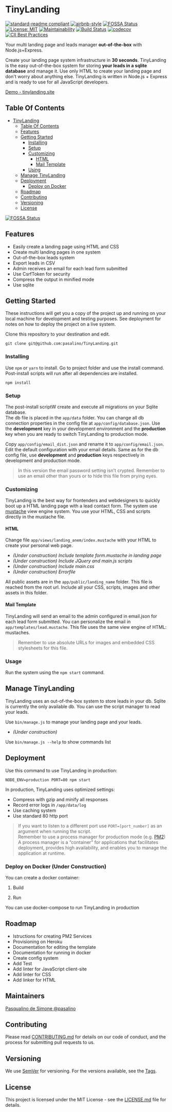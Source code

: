 # TinyLanding
[![standard-readme compliant](https://img.shields.io/badge/standard--readme-OK-green.svg?style=flat-square)](https://github.com/RichardLitt/standard-readme)
[![airbnb-style](https://img.shields.io/badge/eslint-airbnb-4B32C3.svg)](https://github.com/airbnb/javascript)
[![FOSSA Status](https://app.fossa.io/api/projects/git%2Bgithub.com%2Fpasalino%2FTinyLanding.svg?type=shield)](https://app.fossa.io/projects/git%2Bgithub.com%2Fpasalino%2FTinyLanding?ref=badge_shield)
[![License: MIT](https://img.shields.io/badge/License-MIT-yellow.svg)](https://opensource.org/licenses/MIT)
[![Maintainability](https://api.codeclimate.com/v1/badges/8d16bd77e8894ef68299/maintainability)](https://codeclimate.com/github/pasalino/TinyLanding/maintainability)
[![Build Status](https://travis-ci.org/pasalino/TinyLanding.svg?branch=master)](https://travis-ci.org/pasalino/TinyLanding)
[![codecov](https://codecov.io/gh/pasalino/TinyLanding/branch/master/graph/badge.svg)](https://codecov.io/gh/pasalino/TinyLanding)
[![CII Best Practices](https://bestpractices.coreinfrastructure.org/projects/1809/badge)](https://bestpractices.coreinfrastructure.org/projects/1809)

Your multi landing page and leads manager **out-of-the-box** with Node.js+Express.

Create your landing page system infrastructure in **30 seconds**. TinyLanding is the easy out-of-the-box system for storing **your leads in a sqlite database** and manage it. Use only HTML to create your landing page and don't worry about anything else. TinyLanding is written in Node.js + Express and is ready to use for all JavaScript developers.

[Demo - tinylanding.site](http://tinylanding.site)

## Table Of Contents

- [TinyLanding](#TinyLanding)
  * [Table Of Contents](#table-of-contents)
  * [Features](#features)
  * [Getting Started](#getting-started)
    + [Installing](#installing)
    + [Setup](#setup)
    + [Customizing](#customizing)
      - [HTML](#html)
      - [Mail Template](#mail-template)
    + [Using](#using)
  * [Manage TinyLanding](#manage-TinyLanding)
  * [Deployment](#deployment)
    + [Deploy on Docker](#deploy-on-docker)
  * [Roadmap](#roadmap)
  * [Contributing](#contributing)
  * [Versioning](#versioning)
  * [License](#license)


[![FOSSA Status](https://app.fossa.io/api/projects/git%2Bgithub.com%2Fpasalino%2FTinyLanding.svg?type=large)](https://app.fossa.io/projects/git%2Bgithub.com%2Fpasalino%2FTinyLanding?ref=badge_large)

## Features

* Easily create a landing page using HTML and CSS
* Create multi landing pages in one system
* Out-of-the-box leads system
* Export leads in CSV
* Admin receives an email for each lead form submitted
* Use CsrfToken for security
* Compress the output in minified mode
* Use sqlite

## Getting Started

These instructions will get you a copy of the project up and running on your local machine for development and testing purposes. See deployment for notes on how to deploy the project on a live system.

Clone this repository to your destination and edit.

```
git clone git@github.com:pasalino/TinyLanding.git
```

### Installing

Use `npm` or `yarn` to install. Go to project folder and use the install command. Post-install scripts will run after all dependencies are installed.

```
npm install
```

### Setup

The post-install scriptW create and execute all migrations on your Sqlite database.<br/>
The db file is placed in the `app/data` folder. You can change all db connection properties in the config file at `app/config/database.json`. Use the **development** key in your development environment and the **production** key when you are ready to switch TinyLanding to production mode.

Copy `app/config/email_dist.json` and rename it to `app/config/email.json`. Edit the default configuration with your email details. Same as for the db config file, use **development** and **production** keys respectively in development and production mode.

> In this version the email password setting isn't crypted. Remember to use an email other than yours or to hide this file from prying eyes.


### Customizing

TinyLanding is the best way for frontenders and webdesigners to quickly boot up a HTML landing page with a lead contact form.
The system use [mustache](https://mustache.github.io/) view engine system. You use your HTML, CSS and scripts directly in the mustache file.

#### HTML

Change file `app/views/landing_anem/index.mustache` with your HTML to create your personal web page.

* *(Under construction) Include template form.mustache in landing page*
* *(Under construction) Include JQuery and main.js scripts*
* *(Under construction) Include main.css*
* *(Under construction) Errorfile*

All public assets are in the `app/public/landing_name` folder. This file is reached from the root url. Include all your CSS, scripts, images and other assets in this folder.

#### Mail Template

TinyLanding will send an email to the admin configured in email.json for each lead form submitted. You can personalize the email in `app/templates/lead.mustache`. This file uses the same view engine of HTML: mustaches.

> Remember to use absolute URLs for images and embedded CSS stylesheets for this file.

### Usage

Run the system using the `npm start` command.

## Manage TinyLanding

TinyLanding uses an out-of-the-box system to store leads in your db. Sqlite is currently the only available db. You can use the script manager to read your leads.

Use `bin/manage.js` to manage your landing page and your leads.

* *(Under construction)*

Use `bin/manage.js --help` to show commands list

## Deployment

Use this command to use TinyLanding in production:

`NODE_ENV=production PORT=80 npm start`

In production, TinyLanding uses optimized settings:

* Compress with gzip and minify all responses
* Record error logs in `/app/data/log`
* Use caching system
* Use standard 80 http port

> If you want to listen to a different port use `PORT=[port_number]` as an argument when running the script.
> <br/>
> Remember to use a process manager for production mode (e.g. [PM2](http://pm2.keymetrics.io/))<br/>
> A process manager is a “container” for applications that facilitates deployment, provides high availability, and enables you to manage the application at runtime.


### Deploy on Docker (Under Construction)

You can create a docker container:

1. Build

2. Run

You can use docker-compose to run TinyLanding in production

## Roadmap

* Istructions for creating PM2 Services
* Provisioning on Heroku
* Documentation for editing the template
* Documentation for running in docker
* Create config system
* Add Test
* Add linter for JavaScript client-site
* Add linter for CSS
* Add linker for HTML

## Maintainers

[Pasqualino de Simone @pasalino](http://www.github.com/pasalino)

## Contributing

Please read [CONTRIBUTING.md](CONTRIBUTING.md) for details on our code of conduct, and the process for submitting pull requests to us.

## Versioning

We use [SemVer](http://semver.org/) for versioning. For the versions available, see the [Tags](https://github.com/pasalino/TinyLanding/tags).

## License

This project is licensed under the MIT License - see the [LICENSE.md](LICENSE.md) file for details.
